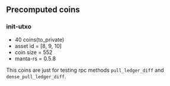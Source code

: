 ## Precomputed coins

### init-utxo

- 40 coins(to_private)
- asset id = [8, 9, 10]
- coin size = 552
- manta-rs = 0.5.8

This coins are just for testing rpc methods `pull_ledger_diff` and `dense_pull_ledger_diff`.
